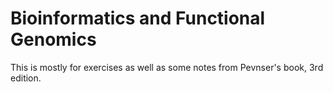 # Bioinformatics and Functional Genomics
This is mostly for exercises as well as some notes from Pevnser's book,
3rd edition.
